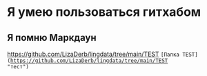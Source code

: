 # Я умею пользоваться гитхабом
## Я помню Маркдаун
https://github.com/LizaDerb/lingdata/tree/main/TEST
<code>[Папка TEST] (https://github.com/LizaDerb/lingdata/tree/main/TEST "тест")</code>
